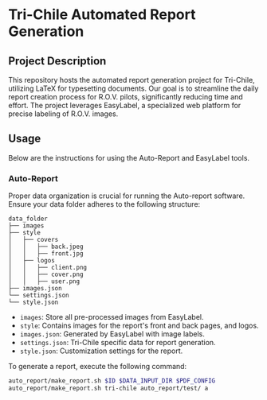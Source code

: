# Tri-Chile Automated Report Generation

## Project Description

This repository hosts the automated report generation project for Tri-Chile, utilizing LaTeX for typesetting documents. Our goal is to streamline the daily report creation process for R.O.V. pilots, significantly reducing time and effort. The project leverages EasyLabel, a specialized web platform for precise labeling of R.O.V. images.

## Usage

Below are the instructions for using the Auto-Report and EasyLabel tools.

### Auto-Report

Proper data organization is crucial for running the Auto-report software. Ensure your data folder adheres to the following structure:

```plaintext
data_folder
├── images
├── style
│   ├── covers
│   │   ├── back.jpeg
│   │   ├── front.jpg
│   ├── logos
│   │   ├── client.png
│   │   ├── cover.png
│   │   ├── user.png
├── images.json
└── settings.json
└── style.json
```

- `images`: Store all pre-processed images from EasyLabel.
- `style`: Contains images for the report's front and back pages, and logos.
- `images.json`: Generated by EasyLabel with image labels.
- `settings.json`: Tri-Chile specific data for report generation.
- `style.json`: Customization settings for the report.

To generate a report, execute the following command:

```bash	
auto_report/make_report.sh $ID $DATA_INPUT_DIR $PDF_CONFIG 
auto_report/make_report.sh tri-chile auto_report/test/ a
```
